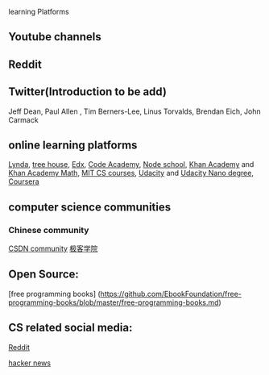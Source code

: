 learning Platforms

## Youtube channels

## Reddit

## Twitter(Introduction to be add)
Jeff Dean, Paul Allen , Tim Berners-Lee, Linus Torvalds, Brendan Eich, John Carmack

## online learning platforms
[Lynda](https://www.lynda.com/), 
[tree house](https://teamtreehouse.com/library), 
[Edx](https://www.edx.org/),
[Code Academy](https://www.codecademy.com/),
[Node school](https://nodeschool.io/),
[Khan Academy](https://www.khanacademy.org/) and [Khan Academy Math](https://www.khanacademy.org/math),
[MIT CS courses](https://ocw.mit.edu/courses/electrical-engineering-and-computer-science/),
[Udacity](https://www.udacity.com/courses/all) and [Udacity Nano degree](https://www.udacity.com/nanodegree),
[Coursera](https://www.coursera.org/)



## computer science communities

### Chinese community
[CSDN community](https://www.csdn.net/)
[极客学院](http://wiki.jikexueyuan.com/)

## Open Source:
[free programming books]
(https://github.com/EbookFoundation/free-programming-books/blob/master/free-programming-books.md)

## CS related social media:
[Reddit](https://www.reddit.com/r/popular/)

[hacker news](https://news.ycombinator.com/)

